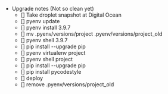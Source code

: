 * Upgrade notes (Not so clean yet)
  - [] Take droplet snapshot at Digital Ocean
  - [] pyenv update
  - [] pyenv install 3.9.7
  - [] mv .pyenv/versions/project .pyenv/versions/project_old
  - [] pyenv shell 3.9.7
  - [] pip install --upgrade pip
  - [] pyenv virtualenv project
  - [] pyenv shell project
  - [] pip install --upgrade pip
  - [] pip install pycodestyle
  - [] deploy
  - [] remove .pyenv/versions/project_old

